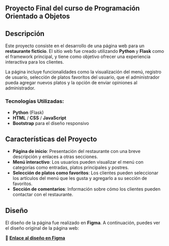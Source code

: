 ## Proyecto Final del curso de Programación Orientado a Objetos

## Descripción
Este proyecto consiste en el desarrollo de una página web para un **restaurante ficticio**. El sitio web fue creado utilizando **Python** y **Flask** como el framework principal, y tiene como objetivo ofrecer una experiencia interactiva para los clientes. 

La página incluye funcionalidades como la visualización del menú, registro de usuario, selección de platos favoritos del usuario, que el administrador pueda agregar nuevos platos y la opción de enviar opiniones al administrador.

### Tecnologías Utilizadas:
- **Python** (Flask)
- **HTML** / **CSS** / **JavaScript**
- **Bootstrap** para el diseño responsivo

## Características del Proyecto
- **Página de inicio**: Presentación del restaurante con una breve descripción y enlaces a otras secciones.
- **Menú interactivo**: Los usuarios pueden visualizar el menú con categorías como entradas, platos principales y postres.
- **Selección de platos como favoritos**: Los clientes pueden seleccionar los artículos del menú que les gusta y agregarlo a su sección de favoritos.
- **Sección de comentarios**: Información sobre cómo los clientes pueden contactar con el restaurante.
  
## Diseño
El diseño de la página fue realizado en **Figma**. A continuación, puedes ver el diseño original de la página web:

🔗 **[Enlace al diseño en Figma]([https://www.figma.com/tu-enlace](https://www.figma.com/file/vsGgaPbk9EUT7rcHSqlxgs/Prototipo-laptop?type=design&node-id=0-1&t=NrsHv9Snw83vaoGk-0))**


